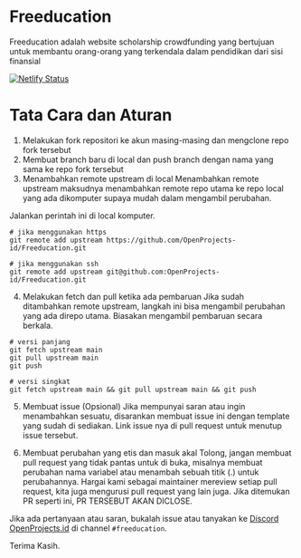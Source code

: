 # Freeducation

Freeducation adalah website scholarship crowdfunding yang bertujuan untuk membantu orang-orang yang terkendala dalam pendidikan dari sisi finansial

[![Netlify Status](https://api.netlify.com/api/v1/badges/dbd7a9a7-b4ab-418f-a1da-f563c0595218/deploy-status)](https://app.netlify.com/sites/freeducation/deploys)

# Tata Cara dan Aturan
1. Melakukan fork repositori ke akun masing-masing dan mengclone repo fork tersebut
2. Membuat branch baru di local dan push branch dengan nama yang sama ke repo fork tersebut
3. Menambahkan remote upstream di local
Menambahkan remote upstream maksudnya menambahkan remote repo utama ke repo local yang ada dikomputer supaya mudah dalam mengambil perubahan.

Jalankan perintah ini di local komputer.
```
# jika menggunakan https
git remote add upstream https://github.com/OpenProjects-id/Freeducation.git

# jika menggunakan ssh
git remote add upstream git@github.com:OpenProjects-id/Freeducation.git
```
4. Melakukan fetch dan pull ketika ada pembaruan
Jika sudah ditambahkan remote upstream, langkah ini bisa mengambil perubahan yang ada direpo utama. Biasakan mengambil pembaruan secara berkala.

```
# versi panjang
git fetch upstream main
git pull upstream main
git push

# versi singkat
git fetch upstream main && git pull upstream main && git push
```

5. Membuat issue (Opsional)
Jika mempunyai saran atau ingin menambahkan sesuatu, disarankan membuat issue ini dengan template yang sudah di sediakan. Link issue nya di pull request untuk menutup issue tersebut.

6. Membuat perubahan yang etis dan masuk akal
Tolong, jangan membuat pull request yang tidak pantas untuk di buka, misalnya membuat perubahan nama variabel atau menambah sebuah titik (.) untuk perubahannya. Hargai kami sebagai maintainer mereview setiap pull request, kita juga mengurusi pull request yang lain juga. Jika ditemukan PR seperti ini, PR TERSEBUT AKAN DICLOSE.

Jika ada pertanyaan atau saran, bukalah issue atau tanyakan ke [Discord OpenProjects.id](https://discord.gg/jXzjHu9fJ7) di channel `#freeducation`.

Terima Kasih.
